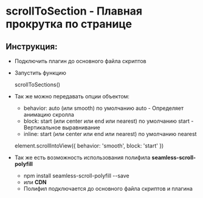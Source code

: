 # scrollToSection - Плавная прокрутка по странице
## Инструкция:
* Подключить плагин до основного файла скриптов
* Запустить функцию

    scrollToSections()
* Так же можно передавать опции объектом:
  * behavior: auto (или smooth) по умолчанию auto - Определяет анимацию скролла
  * block: start (или center или end или nearest) по умолчанию start - Вертикальное выравнивание
  * inline: start (или center или end или nearest) по умолчанию nearest
  
  element.scrollIntoView({
      behavior: 'smooth',
      block: 'start'
  })
  
* Так же есть возможность использования полифила **seamless-scroll-polyfill**
  * npm install seamless-scroll-polyfill --save
  * или **CDN** <script src="https://cdn.jsdelivr.net/npm/seamless-scroll-polyfill@latest/lib/bundle.min.js" defer></script>
  * Полифил подключается до основного файла скриптов и плагина
